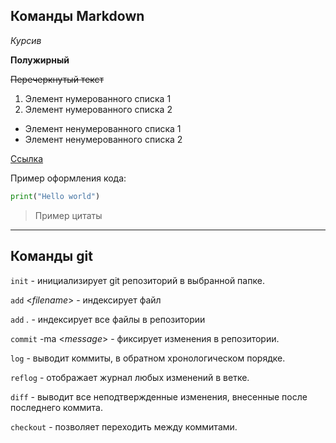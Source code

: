 ## Команды Markdown

*Курсив*

**Полужирный**

~~Перечеркнутый текст~~

1. Элемент нумерованного списка 1
2. Элемент нумерованного списка 2

- Элемент ненумерованного списка 1
- Элемент ненумерованного списка 2

[Ссылка](google.com)

Пример оформления кода:

```python
print("Hello world")
```

> Пример цитаты

---

## Команды git

`init` - инициализирует git репозиторий в выбранной папке.

`add` <*filename*> - индексирует файл

`add` *.* - индексирует все файлы в репозитории

`commit` -ma <*message*> - фиксирует изменения в репозитории.

`log` - выводит коммиты, в обратном хронологическом порядке.

`reflog` - отображает журнал любых изменений в ветке.

`diff` - выводит все неподтвержденные изменения, внесенные после последнего коммита.

`checkout` - позволяет переходить между коммитами.	
